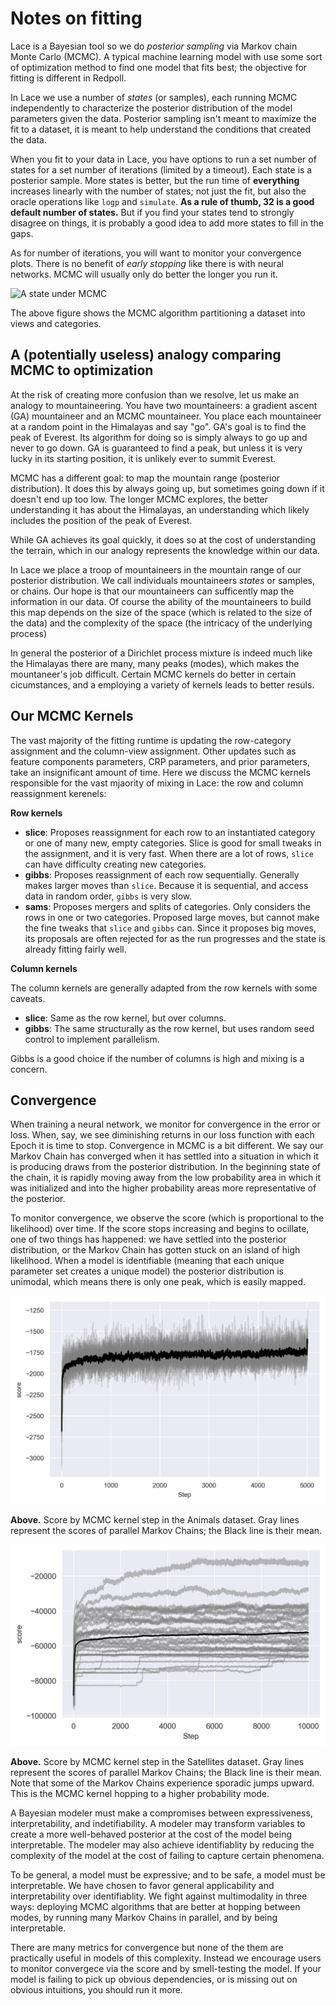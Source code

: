 # Notes on fitting

Lace is a Bayesian tool so we do *posterior sampling* via Markov chain Monte
Carlo (MCMC). A typical machine learning model with use some sort of
optimization method to find one model that fits best; the objective for fitting
is different in Redpoll. 

In Lace we use a number of *states* (or samples), each running MCMC
independently to characterize the posterior distribution of the model
parameters given the data. Posterior sampling isn't meant to maximize the fit
to a dataset, it is meant to help understand the conditions that created the
data.

When you fit to your data in Lace, you have options to run a set number of
states for a set number of iterations (limited by a timeout). Each state is a
posterior sample. More states is better, but the run time of **everything**
increases linearly with the number of states; not just the fit, but also the
oracle operations like `logp` and `simulate`. **As a rule of thumb, 32 is a
good default number of states.** But if you find your states tend to strongly
disagree on things, it is probably a good idea to add more states to fill in
the gaps.

As for number of iterations, you will want to monitor your convergence plots.
There is no benefit of *early stopping* like there is with neural networks.
MCMC will usually only do better the longer you run it. 

![A state under MCMC](state-fitting.gif)

The above figure shows the MCMC algorithm partitioning a dataset into views and
categories.

## A (potentially useless) analogy comparing MCMC to optimization

At the risk of creating more confusion than we resolve, let us make an analogy
to mountaineering. You have two mountaineers: a gradient ascent (GA)
mountaineer and an MCMC mountaineer. You place each mountaineer at a random
point in the Himalayas and say "go". GA's goal is to find the peak of Everest.
Its algorithm for doing so is simply always to go up and never to go down. GA
is guaranteed to find a peak, but unless it is very lucky in its starting
position, it is unlikely ever to summit Everest.

MCMC has a different goal: to map the mountain range (posterior distribution).
It does this by always going up, but sometimes going down if it doesn't end up
too low. The longer MCMC explores, the better understanding it has about the
Himalayas, an understanding which likely includes the position of the peak of
Everest.

While GA achieves its goal quickly, it does so at the cost of understanding the
terrain, which in our analogy represents the knowledge within our data.

In Lace we place a troop of mountaineers in the mountain range of our posterior
distribution. We call individuals mountaineers *states* or samples, or chains.
Our hope is that our mountaineers can sufficently map the information in our
data. Of course the ability of the mountaineers to build this map depends on
the size of the space (which is related to the size of the data) and the
complexity of the space (the intricacy of the underlying process)

In general the posterior of a Dirichlet process mixture is indeed much like
the Himalayas there are many, many peaks (modes), which makes the mountaneer's
job difficult. Certain MCMC kernels do better in certain cicumstances, and a
employing a variety of kernels leads to better resuls.

## Our MCMC Kernels

The vast majority of the fitting runtime is updating the row-category
assignment and the column-view assignment. Other updates such as feature
components parameters, CRP parameters, and prior parameters, take an
insignificant amount of time. Here we discuss the MCMC kernels responsible for
the vast mjaority of mixing in Lace: the row and column reassignment kerenels:

**Row kernels**
- **slice**: Proposes reassignment for each row to an instantiated category or
    one of many new, empty categories. Slice is good for small tweaks in the
    assignment, and it is very fast. When there are a lot of rows, `slice` can
    have difficulty creating new categories.
- **gibbs**: Proposes reassignment of each row sequentially. Generally makes
    larger moves than `slice`. Because it is sequential, and access data in
    random order, `gibbs` is very slow.
- **sams**: Proposes mergers and splits of categories. Only considers the rows in
    one or two categories. Proposed large moves, but cannot make the fine
    tweaks that `slice` and `gibbs` can. Since it proposes big moves, its
    proposals are often rejected for as the run progresses and the state is
    already fitting fairly well.

**Column kernels**

The column kernels are generally adapted from the row kernels with some caveats.

- **slice**: Same as the row kernel, but over columns.
- **gibbs**: The same structurally as the row kernel, but uses random seed
    control to implement parallelism.

Gibbs is a good choice if the number of columns is high and mixing is a concern.


## Convergence

When training a neural network, we monitor for convergence in the error or
loss. When, say, we see diminishing returns in our loss function with each
Epoch it is time to stop. Convergence in MCMC is a bit different. We say our
Markov Chain has converged when it has settled into a situation in which it is
producing draws from the posterior distribution. In the beginning state of the
chain, it is rapidly moving away from the low probability area in which it was
initialized and into the higher probability areas more representative of the
posterior.

To monitor convergence, we observe the score (which is proportional to the
likelihood) over time. If the score stops increasing and begins to ocillate,
one of two things has happened: we have settled into the posterior
distribution, or the Markov Chain has gotten stuck on an island of high
likelihood. When a model is identifiable (meaning that each unique parameter
set creates a unique model) the posterior distribution is unimodal, which means
there is only one peak, which is easily mapped.

![Convergence monitoring in the Animals dataset](animals-convergence.png)

**Above.** Score by MCMC kernel step in the Animals dataset. Gray lines
represent the scores of parallel Markov Chains; the Black line is their mean.

![Convergence monitoring in the Satellites dataset](sats-convergence.png)

**Above.** Score by MCMC kernel step in the Satellites dataset. Gray lines
represent the scores of parallel Markov Chains; the Black line is their mean.
Note that some of the Markov Chains experience sporadic jumps upward. This is
the MCMC kernel hopping to a higher probability mode.

A Bayesian modeler must make a compromises between expressiveness,
interpretability, and indetifiability. A modeler may transform variables to
create a more well-behaved posterior at the cost of the model being
interpretable. The modeler may also achieve identifiablity by reducing the
complexity of the model at the cost of failing to capture certain phenomena. 

To be general, a model must be expressive; and to be safe, a model must be
interpretable. We have chosen to favor general applicability and
interpretability over identifiablity. We fight against multimodality in three
ways: deploying MCMC algorithms that are better at hopping between modes, by
running many Markov Chains in parallel, and by being interpretable.

There are many metrics for convergence but none of the them are practically
useful in models of this complexity. Instead we encourage users to monitor
convergece via the score and by smell-testing the model. If your model is
failing to pick up obvious dependencies, or is missing out on obvious
intuitions, you should run it more.
